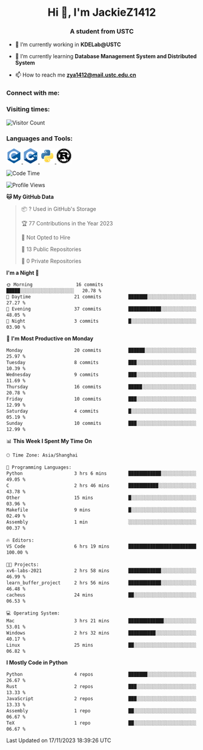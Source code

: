 <h1 align="center">Hi 👋, I'm JackieZ1412</h1>
<h3 align="center">A student from USTC</h3>

- 🔭 I’m currently working in **KDELab@USTC**

- 🌱 I’m currently learning **Database Management System and Distributed System**

- 📫 How to reach me **zya1412@mail.ustc.edu.cn**

<h3 align="left">Connect with me:</h3>
<p align="left">
</p>

<h3 align="left">Visiting times:</h3>
<p align="left">
</p>

![Visitor Count](https://profile-counter.glitch.me/Christmas/count.svg)

<h3 align="left">Languages and Tools:</h3>
<p align="left"> <a href="https://www.cprogramming.com/" target="_blank" rel="noreferrer"> <img src="https://raw.githubusercontent.com/devicons/devicon/master/icons/c/c-original.svg" alt="c" width="40" height="40"/> </a> <a href="https://www.w3schools.com/cpp/" target="_blank" rel="noreferrer"> <img src="https://raw.githubusercontent.com/devicons/devicon/master/icons/cplusplus/cplusplus-original.svg" alt="cplusplus" width="40" height="40"/> </a> <a href="https://www.python.org" target="_blank" rel="noreferrer"> <img src="https://raw.githubusercontent.com/devicons/devicon/master/icons/python/python-original.svg" alt="python" width="40" height="40"/> </a> <a href="https://www.rust-lang.org" target="_blank" rel="noreferrer"> <img src="https://raw.githubusercontent.com/devicons/devicon/master/icons/rust/rust-plain.svg" alt="rust" width="40" height="40"/> </a> </p>



<!--START_SECTION:waka-->
![Code Time](http://img.shields.io/badge/Code%20Time-559%20hrs%2048%20mins-blue)

![Profile Views](http://img.shields.io/badge/Profile%20Views-0-blue)

**🐱 My GitHub Data** 

> 📦 ? Used in GitHub's Storage 
 > 
> 🏆 77 Contributions in the Year 2023
 > 
> 🚫 Not Opted to Hire
 > 
> 📜 13 Public Repositories 
 > 
> 🔑 0 Private Repositories 
 > 
**I'm a Night 🦉** 

```text
🌞 Morning                16 commits          █████░░░░░░░░░░░░░░░░░░░░   20.78 % 
🌆 Daytime                21 commits          ███████░░░░░░░░░░░░░░░░░░   27.27 % 
🌃 Evening                37 commits          ████████████░░░░░░░░░░░░░   48.05 % 
🌙 Night                  3 commits           █░░░░░░░░░░░░░░░░░░░░░░░░   03.90 % 
```
📅 **I'm Most Productive on Monday** 

```text
Monday                   20 commits          ██████░░░░░░░░░░░░░░░░░░░   25.97 % 
Tuesday                  8 commits           ███░░░░░░░░░░░░░░░░░░░░░░   10.39 % 
Wednesday                9 commits           ███░░░░░░░░░░░░░░░░░░░░░░   11.69 % 
Thursday                 16 commits          █████░░░░░░░░░░░░░░░░░░░░   20.78 % 
Friday                   10 commits          ███░░░░░░░░░░░░░░░░░░░░░░   12.99 % 
Saturday                 4 commits           █░░░░░░░░░░░░░░░░░░░░░░░░   05.19 % 
Sunday                   10 commits          ███░░░░░░░░░░░░░░░░░░░░░░   12.99 % 
```


📊 **This Week I Spent My Time On** 

```text
🕑︎ Time Zone: Asia/Shanghai

💬 Programming Languages: 
Python                   3 hrs 6 mins        ████████████░░░░░░░░░░░░░   49.05 % 
C                        2 hrs 46 mins       ███████████░░░░░░░░░░░░░░   43.78 % 
Other                    15 mins             █░░░░░░░░░░░░░░░░░░░░░░░░   03.96 % 
Makefile                 9 mins              █░░░░░░░░░░░░░░░░░░░░░░░░   02.49 % 
Assembly                 1 min               ░░░░░░░░░░░░░░░░░░░░░░░░░   00.37 % 

🔥 Editors: 
VS Code                  6 hrs 19 mins       █████████████████████████   100.00 % 

🐱‍💻 Projects: 
xv6-labs-2021            2 hrs 58 mins       ████████████░░░░░░░░░░░░░   46.99 % 
learn_buffer_project     2 hrs 56 mins       ████████████░░░░░░░░░░░░░   46.48 % 
cacheus                  24 mins             ██░░░░░░░░░░░░░░░░░░░░░░░   06.53 % 

💻 Operating System: 
Mac                      3 hrs 21 mins       █████████████░░░░░░░░░░░░   53.01 % 
Windows                  2 hrs 32 mins       ██████████░░░░░░░░░░░░░░░   40.17 % 
Linux                    25 mins             ██░░░░░░░░░░░░░░░░░░░░░░░   06.82 % 
```

**I Mostly Code in Python** 

```text
Python                   4 repos             ███████░░░░░░░░░░░░░░░░░░   26.67 % 
Rust                     2 repos             ███░░░░░░░░░░░░░░░░░░░░░░   13.33 % 
JavaScript               2 repos             ███░░░░░░░░░░░░░░░░░░░░░░   13.33 % 
Assembly                 1 repo              ██░░░░░░░░░░░░░░░░░░░░░░░   06.67 % 
TeX                      1 repo              ██░░░░░░░░░░░░░░░░░░░░░░░   06.67 % 
```




 Last Updated on 17/11/2023 18:39:26 UTC
<!--END_SECTION:waka-->

